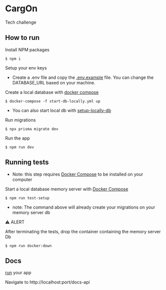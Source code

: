 # CargOn

Tech challenge

## <a name="how-to-run">How to run</a>

Install NPM packages

    $ npm i

Setup your env keys

- Create a .env file and copy the [.env.example](.env.example) file. You can change the DATABASE_URL based on your machine.

Create a local database with [docker compose](https://docs.docker.com/compose/)

    $ docker-compose -f start-db-locally.yml up

    

- You can also start local db with [setup-locally-db](https://www.prisma.io/dataguide/postgresql/setting-up-a-local-postgresql-database#setting-up-postgresql-on-linux)

Run migrations

    $ npx prisma migrate dev

  

Run the app

    $ npm run dev

 

 

## Running tests 

- Note: this step requires [Docker Compose](https://docs.docker.com/compose/) to be installed on your computer

Start a local database memory server with [Docker Compose](https://docs.docker.com/compose/)

    $ npm run test-setup

   

  - note: The command above will already create your migrations on your memory server db

 

⚠️ ALERT

After terminating the tests, drop the container containing the memory server Db

 

    $ npm run docker:down

    

    

## Docs

[run](#how-to-run) your app

Navigate to http://localhost:port/docs-api
